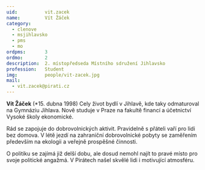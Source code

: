 ```yaml
---
uid:          vit.zacek
name:         Vít Žáček
category:
  - clenove
  - msjihlavsko
  - pms
  - mo
ordpms:       3
ordmo:        2
description:  2. místopředseda Místního sdružení Jihlavsko
profession:   Student
img:          people/vit-zacek.jpg
mail:
  - vit.zacek@pirati.cz
---
```

**Vít Žáček** (*15. dubna 1998) Cely život bydlí v Jihlavě, kde taky odmaturoval na Gymnáziu Jihlava. Nově studuje v Praze na fakultě financí a účetnictví Vysoké školy ekonomické.

Rád se zapojuje do dobrovolnických aktivit. Pravidelně s přáteli vaří pro lidi bez domova. V létě jezdí na zahraniční dobrovolnické pobyty se zaměřením především na ekologii a veřejně prospěšné činnosti.

O politiku se zajímá již delší dobu, ale dosud nemohl najít to pravé místo pro svoje politické angažmá. V Pirátech našel skvělé lidi i motivující atmosféru.
